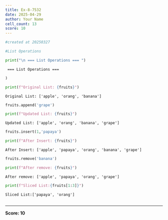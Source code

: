 ```yaml
---
title: Ex-8-7532
date: 2025-04-29
author: Your Name
cell_count: 13
score: 10
---
```


```python
#created at 20250327
```


```python
#List Operations
```


```python
print("\n === List Operations === ")
```

    
     === List Operations === 



```python
)
```


```python
print(f"Original List: {fruits}")
```

    Original List: ['apple', 'orang', 'banana']



```python
fruits.append('grape')
```


```python
print(f"Updated List: {fruits}")
```

    Updated List: ['apple', 'orang', 'banana', 'grape']



```python
fruits.insert(1,'papaya')
```


```python
print(f"After Insert: {fruits}")
```

    After Insert: ['apple', 'papaya', 'orang', 'banana', 'grape']



```python
fruits.remove('banana')
```


```python
print(f"After remove: {fruits}")
```

    After remove: ['apple', 'papaya', 'orang', 'grape']



```python
print(f"Sliced List:{fruits[1:3]}")
```

    Sliced List:['papaya', 'orang']



```python

```


---
**Score: 10**